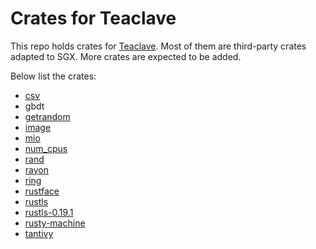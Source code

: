 # Crates for Teaclave

This repo holds crates for [Teaclave](https://github.com/apache/incubator-teaclave). 
Most of them are third-party crates adapted to SGX. More crates are expected to be added.

Below list the crates:

- [csv](https://github.com/BurntSushi/rust-csv/tree/574ae1ff64693b42ae0ce153926d9a0a5d546936)
- gbdt
- [getrandom](https://github.com/rust-random/getrandom/tree/0830ba66be8a5c019fc5ced5747c9d0a023e4d3e)
- [image](https://github.com/image-rs/image/tree/2a79d33e663d27e402c76bfc6aa5ca78b1cc9895)
- [mio](https://github.com/tokio-rs/mio/tree/7ed74bf478230a0cfa7543901f6be6df8bb3602e)
- [num_cpus](https://github.com/seanmonstar/num_cpus/tree/e437b9d9083d717692e35d917de8674a7987dd06)
- [rand](https://github.com/rust-random/rand/tree/3543f4b0258ecec04be570bbe9dc6e50d80bd3c1)
- [rayon](https://github.com/rayon-rs/rayon/tree/3883630e0bcdcfd152fad36352893662a5bb380e)
- [ring](https://github.com/briansmith/ring/tree/9cc0d45f4d8521f467bb3a621e74b1535e118188)
- [rustface](https://github.com/atomashpolskiy/rustface/tree/93c97ed7d0fa1cc3553f5483d865292cc37ceb98)
- [rustls](https://github.com/rustls/rustls/tree/92600efb4f6cc25bfe0c133b0b922d915ed826e3)
- [rustls-0.19.1](https://github.com/rustls/rustls/tree/3c390ef7c459cc1ef2504bd9d1fefdcb7eea1c20)
- [rusty-machine](https://github.com/AtheMathmo/rusty-machine/tree/e7cc57fc5e0f384aeb19169336deb5f66655c76a)
- [tantivy](https://github.com/quickwit-oss/tantivy/tree/6761237ec71b4e25ee4b5661e794b4755c6c5e56)
